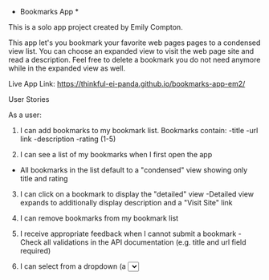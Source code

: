 * Bookmarks App *

This is a solo app project created by Emily Compton.

This app let's you bookmark your favorite web pages pages to a condensed view list.
You can choose an expanded view to visit the web page site and read a description.
Feel free to delete a bookmark you do not need anymore while in the expanded view as well.

Live App Link: https://thinkful-ei-panda.github.io/bookmarks-app-em2/

User Stories

As a user:
1. I can add bookmarks to my bookmark list. Bookmarks contain:
  -title
  -url link
  -description
  -rating (1-5)

2. I can see a list of my bookmarks when I first open the app
- All bookmarks in the list default to a "condensed" view showing only title and rating

3. I can click on a bookmark to display the "detailed" view
  -Detailed view expands to additionally display description and a "Visit Site" link

4. I can remove bookmarks from my bookmark list

5. I receive appropriate feedback when I cannot submit a bookmark
 -Check all validations in the API documentation (e.g. title and url field required)

6. I can select from a dropdown (a <select> element) a "minimum rating" to filter the list by all bookmarks rated at or above the chosen selection


